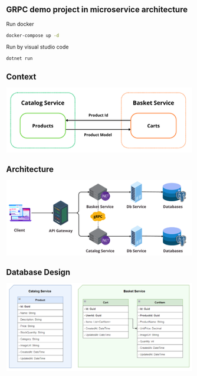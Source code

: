 ## GRPC demo project in microservice architecture

Run docker

```bash
docker-compose up -d
```

Run by visual studio code

```bash
dotnet run
```

## Context

![alt text](./assets/context.png)

## Architecture

![alt text](./assets/architecture.png)

## Database Design

![alt text](./assets/database_design.png)
